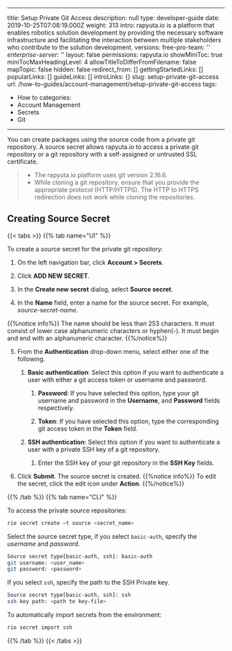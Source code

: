 
---
title: Setup Private Git Access
description: null
type: developer-guide
date: 2019-10-25T07:08:19.000Z
weight: 313
intro: rapyuta.io is a platform that enables robotics solution development by providing the necessary software infrastructure and facilitating the interaction between multiple stakeholders who contribute to the solution development.
versions:
   free-pro-team: '*'
   enterprise-server: '*'
layout: false
permissions: rapyuta.io
showMiniToc: true
miniTocMaxHeadingLevel: 4
allowTitleToDifferFromFilename: false
mapTopic: false
hidden: false
redirect_from: []
gettingStartedLinks: []
popularLinks: []
guideLinks: []
introLinks: {}
slug: setup-private-git-access
url: /how-to-guides/account-management/setup-private-git-access
tags:
   - How to
categories:
   - Account Management
   - Secrets
   - Git
---

You can create packages using the source code from a private git repository. A source secret allows rapyuta.io to access a private git repository or a git repository with a self-assigned or untrusted SSL certificate.

> * The rapyuta.io platform uses git version 2.16.6.
> * While cloning a git repository, ensure that you provide the appropriate protocol (HTTP/HTTPS). The HTTP to HTTPS redirection does not work while cloning the repositories.


## Creating Source Secret

{{< tabs >}}
{{% tab name="UI" %}}

To create a source secret for the private git repository:

1. On the left navigation bar, click **Account > Secrets**.

2. Click **ADD NEW SECRET**.

3. In the **Create new secret** dialog, select **Source secret**.

4. In the **Name** field, enter a name for the source secret. For example, *_source-secret-name_*.

  {{%notice info%}}
   The name should be less than 253 characters.
   It must consist of lower case alphanumeric characters or hyphen(-).
   It must begin and end with an alphanumeric character.
{{%/notice%}}

5. From the **Authentication** drop-down menu, select either one of the following.

   1. **Basic authentication**: Select this option if you want to authenticate a user with either a git access token or username and password.

      1. **Password**: If you have selected this option, type your git username and password in the **Username**, and **Password** fields respectively.

      2. **Token**: If you have selected this option, type the corresponding git access token in the **Token** field.

   2. **SSH authentication**: Select this option if you want to authenticate a user with a private SSH key of a git repository.

      1. Enter the SSH key of your git repository in the **SSH Key** fields.

6. Click **Submit**. The source secret is created.
{{%notice info%}}
  To edit the secret, click the edit icon under **Action**.
{{%/notice%}}

{{% /tab %}}
{{% tab name="CLI" %}}

To access the private source repositories:
```bash
rio secret create –t source <secret_name>
```
Select the source secret type, if you select `basic-auth`, specify the *username* and *password*.
```bash
Source secret type[basic-auth, ssh]: basic-auth
git username: <user_name>
git password: <password>
```
If you select `ssh`, specify the path to the SSH Private key.
```bash
Source secret type[basic-auth, ssh]: ssh
ssh key path: <path to key-file>
```
To automatically import secrets from the environment:
```bash
rio secret import ssh
```

{{% /tab %}}
{{< /tabs >}}


